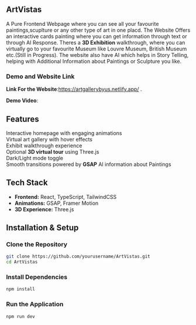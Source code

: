 ## ArtVistas
A Pure Frontend Webpage where you can see all your favourite paintings,scuplture or any other type of art in one placd. The Website Offers an interactive cards painting where you can get information through text or through AI Response.
Theres a **3D Exhibition** walkthrough, where you can virtually go to your favourite Museum like Louvre Museum, British Museum etc.(Still in Progress).
The website also have AI which helps in Story Telling, helping with Additional Information about Paintings or Sculpture you like.

### Demo and Website Link
**Link For the Website**:https://artgallerybyus.netlify.app/ .

**Demo Video**: 

## Features
Interactive homepage with engaging animations  
Virtual art gallery with hover effects  
Exhibit walkthrough experience  
Optional **3D virtual tour** using Three.js  
Dark/Light mode toggle  
Smooth transitions powered by **GSAP**
AI information about Paintings

## Tech Stack
- **Frontend:** React, TypeScript, TailwindCSS
- **Animations:** GSAP, Framer Motion
- **3D Experience:** Three.js


## Installation & Setup

### Clone the Repository
```sh
git clone https://github.com/yourusername/ArtVistas.git
cd ArtVistas
```
### Install Dependencies
```sh
npm install
```
### Run the Application
```sh
npm run dev
